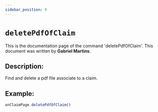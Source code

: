 ```yaml
---
sidebar_position: 9
---
```


# `deletePdfOfClaim`

This is the documentation page of the command 'deletePdfOfClaim'. This document was written by **Gabriel Martins**.

## Description:

Find and delete a pdf file associate to a claim.

## Example:

```js
onClaimPage.deletePdfOfClaim()
```